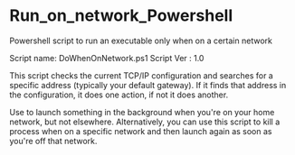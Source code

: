 # Run_on_network_Powershell
Powershell script to run an executable only when on a certain network


Script name: DoWhenOnNetwork.ps1
Script Ver : 1.0

This script checks the current TCP/IP configuration and searches for a specific address 
(typically your default gateway). If it finds that address in the configuration, it does
one action, if not it does another.

Use to launch something in the background when you're on your home network, but not 
elsewhere. Alternatively, you can use this script to kill a process when on a specific
network and then launch again as soon as you're off that network.
